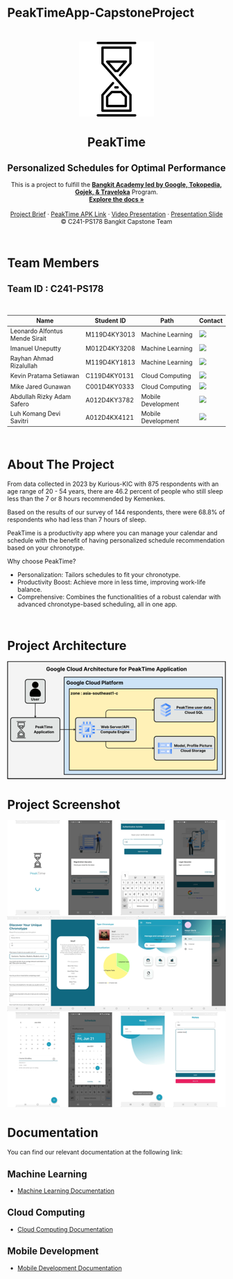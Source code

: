 # PeakTimeApp-CapstoneProject

<!-- PROJECT LOGO -->
<br />
<p align="center">
  <a href='https://github.com/KevinPratamaSetiawan/PeakTimeApp-CapstoneProject/blob/main/Image/Logo%20PeakTime.png'><img src='https://github.com/KevinPratamaSetiawan/PeakTimeApp-CapstoneProject/blob/main/Image/Logo%20PeakTime.png' type='image'></a>
  <h1 align="center">PeakTime</h1>
  <h2 align="center">Personalized Schedules for Optimal Performance</h2>
  
  <p align="center">
  This is a project to fulfill the  <a href="https://grow.google/intl/id_id/bangkit/"><strong>Bangkit Academy led by Google, Tokopedia, Gojek, & Traveloka</strong></a>
   Program.
    <br />
    <a href="https://github.com/KevinPratamaSetiawan/PeakTime-APP-Project"><strong>Explore the docs »</strong></a>
    <br />
    <br />
    <a href="https://docs.google.com/document/d/1E9jB7hi0P4qzsLbwm6e5B5x7Xv6RWSoM5SDi0f9DBw8/edit?usp=sharing" target="_blank">Project Brief</a>
    ·
    <a href="#" target="_blank">PeakTime APK Link</a>
    ·
    <a href="#" target="_blank">Video Presentation</a>
    ·
    <a href="https://www.canva.com/design/DAGIpkysAhA/2HrBG-7uFVAXvOgbH3MjrQ/edit?utm_content=DAGIpkysAhA&utm_campaign=designshare&utm_medium=link2&utm_source=sharebutton" target="_blank">Presentation Slide</a>
    <br />
    © C241-PS178 Bangkit Capstone Team
  </p>
</p>
<br>

# Team Members

## Team ID : C241-PS178

<br>

| Name                           | Student ID   | Path                | Contact                                                                                                                                                                                  |
| ------------------------------ | -----------  | ------------------- | ---------------------------------------------------------------------------------------------------------------------------------------------------------------------------------------- |
| Leonardo Alfontus Mende Sirait | M119D4KY3013 | Machine Learning    | <a href="https://www.linkedin.com/in/leonardoamsirait/"><img src="https://img.shields.io/badge/LinkedIn-0077B5?style=for-the-badge&logo=linkedin&logoColor=white" /></a>                 |
| Imanuel Uneputty               | M012D4KY3208 | Machine Learning    | <a href="https://www.linkedin.com/in/imanueluneputty/"><img src="https://img.shields.io/badge/LinkedIn-0077B5?style=for-the-badge&logo=linkedin&logoColor=white" /></a>                  |
| Rayhan Ahmad Rizalullah        | M119D4KY1813 | Machine Learning    | <a href="https://www.linkedin.com/in/rayhanahmadr/"><img src="https://img.shields.io/badge/LinkedIn-0077B5?style=for-the-badge&logo=linkedin&logoColor=white" /></a>                     |
| Kevin Pratama Setiawan         | C119D4KY0131 | Cloud Computing     | <a href="https://www.linkedin.com/in/kevin-pratama-setiawan-159060258/"><img src="https://img.shields.io/badge/LinkedIn-0077B5?style=for-the-badge&logo=linkedin&logoColor=white" /></a> |
| Mike Jared Gunawan             | C001D4KY0333 | Cloud Computing     | <a href="https://www.linkedin.com/in/mikejared/"><img src="https://img.shields.io/badge/LinkedIn-0077B5?style=for-the-badge&logo=linkedin&logoColor=white" /></a>                        |
| Abdullah Rizky Adam Safero     | A012D4KY3782 | Mobile Development  | <a href="https://www.linkedin.com/in/abdrizkyfero/"><img src="https://img.shields.io/badge/LinkedIn-0077B5?style=for-the-badge&logo=linkedin&logoColor=white" /></a>                     |
| Luh Komang Devi Savitri        | A012D4KX4121 | Mobile Development  | <a href="https://www.linkedin.com/in/luhkomangdevi/"><img src="https://img.shields.io/badge/LinkedIn-0077B5?style=for-the-badge&logo=linkedin&logoColor=white" /></a>                    |

<br>

# About The Project
<p>From data collected in 2023 by Kurious-KIC with 875 respondents with an age range of 20 - 54 years, there are 46.2 percent of people who still sleep less than the 7 or 8 hours recommended by Kemenkes. </p>

<p>Based on the results of our survey of 144 respondents, there were 68.8% of respondents who had less than 7 hours of sleep.</p>

<p>PeakTime is a productivity app where you can manage your calendar and schedule with the benefit of having personalized schedule recommendation based on your chronotype. </p>

<p>Why choose PeakTime?</p>

- Personalization: Tailors schedules to fit your chronotype.
- Productivity Boost: Achieve more in less time, improving work-life balance.
- Comprehensive: Combines the functionalities of a robust calendar with advanced chronotype-based scheduling, all in one app.

<br>

# Project Architecture
<a href='https://github.com/KevinPratamaSetiawan/PeakTimeApp-CapstoneProject/blob/main/Image/Cloud%20Architecture.png'><img src='https://github.com/KevinPratamaSetiawan/PeakTimeApp-CapstoneProject/blob/main/Image/Cloud%20Architecture.png' type='image'></a>

# Project Screenshot
<a href='https://github.com/KevinPratamaSetiawan/PeakTimeApp-CapstoneProject/blob/main/Image/Login.png'><img src='https://github.com/KevinPratamaSetiawan/PeakTimeApp-CapstoneProject/blob/main/Image/Login.png' type='image'></a>
<br>
<a href='https://github.com/KevinPratamaSetiawan/PeakTimeApp-CapstoneProject/blob/main/Image/MainMenu.png'><img src='https://github.com/KevinPratamaSetiawan/PeakTimeApp-CapstoneProject/blob/main/Image/MainMenu.png' type='image'></a>
<br>
<a href='https://github.com/KevinPratamaSetiawan/PeakTimeApp-CapstoneProject/blob/main/Image/MainFeature.png'><img src='https://github.com/KevinPratamaSetiawan/PeakTimeApp-CapstoneProject/blob/main/Image/MainFeature.png' type='image'></a>
<br>

# Documentation
You can find our relevant documentation at the following link:

## Machine Learning 
- [Machine Learning Documentation](https://github.com/iMnuelll/Bangkit_Capstone)

## Cloud Computing 
- [Cloud Computing Documentation](https://github.com/KevinPratamaSetiawan/PeakTimeAPI)

## Mobile Development 
- [Mobile Development Documentation](https://github.com/devissvtr/PeakTime.git)
